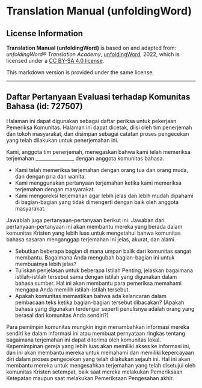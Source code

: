 # Translation Manual (unfoldingWord)

## License Information

**Translation Manual (unfoldingWord)** is based on and adapted from: _unfoldingWord® Translation Academy_, [unfoldingWord](https://unfoldingword.org/utw), 2022, which is licensed under a [CC BY-SA 4.0 license](https://creativecommons.org/licenses/by-sa/4.0/legalcode.en).

This markdown version is provided under the same license.



--------------------------------

## Daftar Pertanyaan Evaluasi terhadap Komunitas Bahasa (id: 727507)

Halaman ini dapat digunakan sebagai daftar periksa untuk pekerjaan Pemeriksa Komunitas. Halaman ini dapat dicetak, diisi oleh tim penerjemah dan tokoh masyarakat, dan disimpan sebagai catatan proses pengecekan yang telah dilakukan untuk penerjemahan ini.

Kami, anggota tim penerjemah, menegaskan bahwa kami telah memeriksa terjemahan \_\_\_\_\_\_\_\_\_\_\_\_\_\_\_\_ dengan anggota komunitas bahasa.

* Kami telah memeriksa terjemahan dengan orang tua dan orang muda, dan dengan pria dan wanita.
* Kami menggunakan pertanyaan terjemahan ketika kami memeriksa terjemahan dengan masyarakat.
* Kami mengoreksi terjemahan agar lebih jelas dan lebih mudah dipahami di bagian\-bagian yang tidak dimengerti dengan baik oleh anggota masyarakat.

Jawablah juga pertanyaan\-pertanyaan berikut ini. Jawaban dari pertanyaan\-pertanyaan ini akan membantu mereka yang berada dalam komunitas Kristen yang lebih luas untuk mengetahui bahwa komunitas bahasa sasaran menganggap terjemahan ini jelas, akurat, dan alami.

* Sebutkan beberapa bagian di mana umpan balik dari komunitas sangat membantu. Bagaimana Anda mengubah bagian\-bagian ini untuk membuatnya lebih jelas?
* Tuliskan penjelasan untuk beberapa Istilah Penting, jelaskan bagaimana istilah\-istilah tersebut sama dengan istilah yang digunakan dalam bahasa sumber. Hal ini akan membantu para pemeriksa memahami mengapa Anda memilih istilah\-istilah tersebut.
* Apakah komunitas memastikan bahwa ada kelancaran dalam pembacaan teks ketika bagian\-bagian tersebut dibacakan? (Apakah bahasa yang digunakan terdengar seperti penulisnya adalah orang yang berasal dari komunitas Anda sendiri?)

Para pemimpin komunitas mungkin ingin menambahkan informasi mereka sendiri ke dalam informasi ini atau membuat pernyataan ringkas tentang bagaimana terjemahan ini dapat diterima oleh komunitas lokal. Kepemimpinan gereja yang lebih luas akan memiliki akses ke informasi ini, dan ini akan membantu mereka untuk memahami dan memiliki kepercayaan diri dalam proses pengecekan yang telah dilakukan sejauh ini. Hal ini akan membantu mereka untuk mengesahkan terjemahan yang telah disetujui oleh komunitas Kristen setempat, baik saat mereka melakukan Pemeriksaan Ketepatan maupun saat melakukan Pemeriksaan Pengesahan akhir.


